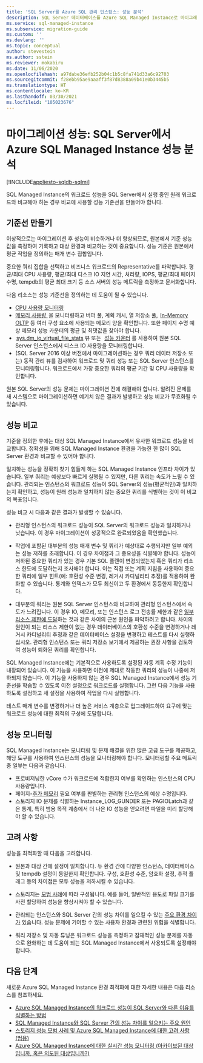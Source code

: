 ```yaml
---
title: 'SQL Server를 Azure SQL 관리 인스턴스: 성능 분석'
description: SQL Server 데이터베이스를 Azure SQL Managed Instance로 마이그레이션할 때 성능 기준선을 만들고 비교하는 방법에 대해 알아봅니다.
ms.service: sql-managed-instance
ms.subservice: migration-guide
ms.custom: ''
ms.devlang: ''
ms.topic: conceptual
author: stevestein
ms.author: sstein
ms.reviewer: mokabiru
ms.date: 11/06/2020
ms.openlocfilehash: a97dabe36efb252b04c1b5c8fa741d33a6c92703
ms.sourcegitcommit: f28ebb95ae9aaaff3f87d8388a09b41e0b3445b5
ms.translationtype: HT
ms.contentlocale: ko-KR
ms.lasthandoff: 03/30/2021
ms.locfileid: "105023676"
---
```

# <a name="migration-performance-sql-server-to--azure-sql-managed-instance-performance-analysis"></a>마이그레이션 성능: SQL Server에서 Azure SQL Managed Instance 성능 분석
[!INCLUDE[appliesto-sqldb-sqlmi](../../includes/appliesto-sqlmi.md)]

SQL Managed Instance의 워크로드 성능을 SQL Server에서 실행 중인 원래 워크로드와 비교해야 하는 경우 비교에 사용할 성능 기준선을 만들어야 합니다. 

## <a name="create-a-baseline"></a>기준선 만들기

이상적으로는 마이그레이션 후 성능이 비슷하거나 더 향상되므로, 원본에서 기준 성능 값을 측정하여 기록하고 대상 환경과 비교하는 것이 중요합니다. 성능 기준은 원본에서 평균 작업을 정의하는 매개 변수 집합입니다. 

중요한 쿼리 집합을 선택하고 비즈니스 워크로드의 Representative를 파악합니다. 평균/최대 CPU 사용량, 평균/최대 디스크 IO 지연 시간, 처리량, IOPS, 평균/최대 페이지 수명, tempdb의 평균 최대 크기 등 소스 서버의 성능 메트릭을 측정하고 문서화합니다. 

다음 리소스는 성능 기준선을 정의하는 데 도움이 될 수 있습니다. 

   - [CPU 사용량 모니터링](https://techcommunity.microsoft.com/t5/azure-sql-database/monitor-cpu-usage-on-sql-server-and-azure-sql/ba-p/680777#M131)
   - [메모리 사용량 ](/sql/relational-databases/performance-monitor/monitor-memory-usage) 을 모니터링하고 버퍼 풀, 계획 캐시, 열 저장소 풀,  [In-Memory OLTP](/sql/relational-databases/in-memory-oltp/monitor-and-troubleshoot-memory-usage) 등 여러 구성 요소에 사용되는 메모리 양을 확인합니다. 또한 페이지 수명 예상 메모리 성능 카운터의 평균 및 최댓값을 찾아야 합니다. 
   -  [sys.dm_io_virtual_file_stats](/sql/relational-databases/system-dynamic-management-views/sys-dm-io-virtual-file-stats-transact-sql) 뷰 또는   [성능 카운터](/sql/relational-databases/performance-monitor/monitor-disk-usage) 를 사용하여 원본 SQL Server 인스턴스에서 디스크 IO 사용량을 모니터링합니다. 
   - (SQL Server 2016 이상 버전에서 마이그레이션하는 경우 쿼리 데이터 저장소 또는) 동적 관리 뷰를 검사하여 워크로드 및 쿼리 성능 또는 SQL Server 인스턴스를 모니터링합니다. 워크로드에서 가장 중요한 쿼리의 평균 기간 및 CPU 사용량을 확인합니다. 

원본 SQL Server의 성능 문제는 마이그레이션 전에 해결해야 합니다. 알려진 문제를 새 시스템으로 마이그레이션하면 예기치 않은 결과가 발생하고 성능 비교가 무효화될 수 있습니다. 


## <a name="compare-performance"></a>성능 비교 

기준을 정의한 후에는 대상 SQL Managed Instance에서 유사한 워크로드 성능을 비교합니다. 정확성을 위해 SQL Managed Instance 환경을 가능한 한 많이 SQL Server 환경과 비교할 수 있어야 합니다. 

일치하는 성능을 정확히 찾기 힘들게 하는 SQL Managed Instance 인프라 차이가 있습니다. 일부 쿼리는 예상보다 빠르게 실행될 수 있지만, 다른 쿼리는 속도가 느릴 수 있습니다. 관리되는 인스턴스의 워크로드 성능이 SQL Server의 성능(평균적인)과 일치하는지 확인하고, 성능이 원래 성능과 일치하지 않는 중요한 쿼리를 식별하는 것이 이 비교의 목표입니다. 

성능 비교 시 다음과 같은 결과가 발생할 수 있습니다. 

- 관리형 인스턴스의 워크로드 성능이 SQL Server의 워크로드 성능과 일치하거나 낫습니다. 이 경우 마이그레이션이 성공적으로 완료되었음을 확인했습니다. 

- 작업에 포함된 대부분의 성능 매개 변수 및 쿼리가 예상대로 수행되지만 일부 예외는 성능 저하를 초래합니다. 이 경우 차이점과 그 중요성을 식별해야 합니다. 성능이 저하된 중요한 쿼리가 있는 경우 기본 SQL 플랜이 변경되었는지 혹은 쿼리가 리소스 한도에 도달하는지 조사해야 합니다. 이는 직접 또는 계획 지침을 사용하여 중요한 쿼리에 일부 힌트(예: 호환성 수준 변경, 레거시 카디널리티 추정)를 적용하여 완화할 수 있습니다. 통계와 인덱스가 모두 최신이고 두 환경에서 동등한지 확인합니다. 

- 대부분의 쿼리는 원본 SQL Server 인스턴스와 비교하여 관리형 인스턴스에서 속도가 느려집니다. 이 경우 IO, 메모리, 또는 인스턴스 로그 전송률 제한과 같은 [일부 리소스 제한에 도달](../../managed-instance/resource-limits.md#service-tier-characteristics)하는 것과 같은 차이의 근본 원인을 파악하려고 합니다. 차이의 원인이 되는 리소스 제한이 없는 경우 데이터베이스의 호환성 수준을 변경하거나 레거시 카디널리티 추정과 같은 데이터베이스 설정을 변경하고 테스트를 다시 실행하십시오. 관리형 인스턴스 또는 쿼리 저장소 보기에서 제공하는 권장 사항을 검토하여 성능이 퇴화된 쿼리를 확인합니다. 

SQL Managed Instance에는 기본적으로 사용하도록 설정된 자동 계획 수정 기능이 내장되어 있습니다. 이 기능을 사용하면 이전에 제대로 작동한 쿼리의 성능이 나중에 저하되지 않습니다. 이 기능을 사용하지 않는 경우 SQL Managed Instance에서 성능 기준선을 학습할 수 있도록 이전 설정으로 워크로드를 실행합니다. 그런 다음 기능을 사용하도록 설정하고 새 설정을 사용하여 작업을 다시 실행합니다. 

테스트 매개 변수를 변경하거나 더 높은 서비스 계층으로 업그레이드하여 요구에 맞는 워크로드 성능에 대한 최적의 구성에 도달합니다. 

## <a name="monitor-performance"></a>성능 모니터링 

SQL Managed Instance는 모니터링 및 문제 해결을 위한 많은 고급 도구를 제공하고, 해당 도구를 사용하여 인스턴스의 성능을 모니터링해야 합니다. 모니터링할 주요 메트릭 중 일부는 다음과 같습니다. 

- 프로비저닝한 vCore 수가 워크로드에 적합한지 여부를 확인하는 인스턴스의 CPU 사용량입니다. 
- 페이지-[추가 메모리](https://techcommunity.microsoft.com/t5/azure-sql-database/do-you-need-more-memory-on-azure-sql-managed-instance/ba-p/563444) 필요 여부를 판별하는 관리형 인스턴스의 예상 수명입니다.
-  스토리지 IO 문제를 식별하는 Instance_LOG_GUNDER 또는 PAGIOLatch과 같은 통계, 특히 범용 목적 계층에서 더 나은 IO 성능을 얻으려면 파일을 미리 할당해야 할 수 있습니다. 


## <a name="considerations"></a>고려 사항  

성능을 최적화할 때 다음을 고려합니다. 

- 원본과 대상 간에 설정이 일치합니다. 두 환경 간에 다양한 인스턴스, 데이터베이스 및 tempdb 설정이 동일한지 확인합니다. 구성, 호환성 수준, 암호화 설정, 추적 플래그 등의 차이점은 모두 성능을 저하시킬 수 있습니다. 

- 스토리지는 [모범 사례](https://techcommunity.microsoft.com/t5/datacat/storage-performance-best-practices-and-considerations-for-azure/ba-p/305525)에 따라 구성됩니다. 예를 들어, 일반적인 용도로 파일 크기를 사전 할당하여 성능을 향상시켜야 할 수 있습니다. 

- 관리되는 인스턴스와 SQL Server 간의 성능 차이를 일으킬 수 있는 [주요 환경 차이가](https://azure.microsoft.com/blog/key-causes-of-performance-differences-between-sql-managed-instance-and-sql-server/) 있습니다. 성능 문제에 기여할 수 있는 사용자 환경과 관련된 위험을 식별합니다. 

- 쿼리 저장소 및 자동 튜닝은 워크로드 성능을 측정하고 잠재적인 성능 문제를 자동으로 완화하는 데 도움이 되는 SQL Managed Instance에서 사용되도록 설정해야 합니다. 



## <a name="next-steps"></a>다음 단계

새로운 Azure SQL Managed Instance 환경 최적화에 대한 자세한 내용은 다음 리소스를 참조하세요. 

- [Azure SQL Managed Instance의 워크로드 성능이 SQL Server와 다른 이유를 식별하는 방법](https://medium.com/azure-sqldb-managed-instance/what-to-do-when-azure-sql-managed-instance-is-slower-than-sql-server-dd39942aaadd)
- [SQL Managed Instance와 SQL Server 간의 성능 차이를 일으키는 주요 원인](https://azure.microsoft.com/blog/key-causes-of-performance-differences-between-sql-managed-instance-and-sql-server/)
- [스토리지 성능 모범 사례 및 Azure SQL Managed Instance에 대한 고려 사항 (범용)](https://techcommunity.microsoft.com/t5/datacat/storage-performance-best-practices-and-considerations-for-azure/ba-p/305525)
- [Azure SQL Managed Instance에 대한 실시간 성능 모니터링 (아카이브된 대상입니까, 혹은 의도된 대상입니까?)](/archive/blogs/sqlcat/real-time-performance-monitoring-for-azure-sql-database-managed-instance)